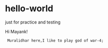 # hello-world
just for practice and testing

Hi Mayank!
   
     Muralidhar here,I like to play god of war-4;
